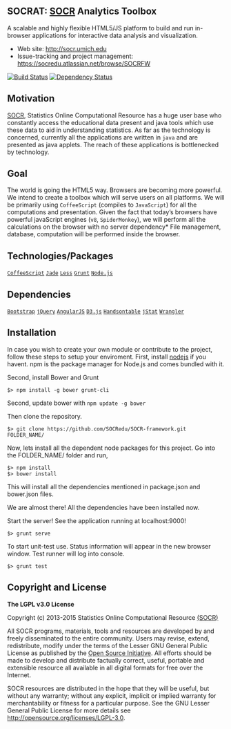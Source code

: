 ## SOCRAT: [SOCR](http://socr.umich.edu) Analytics Toolbox

A scalable and highly flexible HTML5/JS platform to build and run in-browser applications for interactive data analysis and visualization.

* Web site: http://socr.umich.edu
* Issue-tracking and project management: https://socredu.atlassian.net/browse/SOCRFW

[![Build Status](https://travis-ci.org/SOCRedu/SOCR-framework.svg?branch=master)](https://travis-ci.org/SOCRedu/SOCR-framework)
[![Dependency Status](https://gemnasium.com/SOCRedu/SOCR-framework.png?branch=master)](https://gemnasium.com/SOCRedu/SOCR-framework)

Motivation 
--------------
[SOCR](http://socr.umich.edu), Statistics Online Computational Resource has a huge user base who constantly access the educational data present and java tools which use these data to aid in understanding statistics.
As far as the technology is concerned, currently all the applications are written in `java` and are presented as java applets. The reach of these applications is bottlenecked by technology.

Goal
------
The world is going the HTML5 way. Browsers are becoming more powerful. 
We intend to create a toolbox which will serve users on all platforms. We will be primarily using `CoffeeScript` (compiles to `JavaScript`) for all the computations and presentation. Given the fact that today’s browsers have powerful javaScript engines (`v8`, `SpiderMonkey`), we will perform all the calculations on the browser with no server dependency* File management, database, computation will be performed inside the browser.

 Technologies/Packages
----------------
 [`CoffeeScript`](http://coffeescript.org/)
 [`Jade`](http://jade-lang.com/)
 [`Less`](http://lesscss.org/)
 [`Grunt`](http://gruntjs.com/) 
 [`Node.js`](http://nodejs.org/)

 Dependencies
--------------
 [`Bootstrap`](http://getbootstrap.com/)
 [`jQuery`](https://jquery.com/)
 [`AngularJS`](http://angularjs.org)
 [`D3.js`](http://d3js.org)
 [`Handsontable`](http://handsontable.com/)
 [`jStat`](https://jstat.github.io/)
 [`Wrangler`](http://vis.stanford.edu/wrangler/)

Installation
------------
In case you wish to create your own module or contribute to the project, follow these steps to setup your enviroment.
First, install [nodejs](http://nodejs.org/) if you havent. npm is the package manager for Node.js and comes bundled with it.

Second, install Bower and Grunt

    $> npm install -g bower grunt-cli

Second, update bower with `npm update -g bower`

Then clone the repository.

    $> git clone https://github.com/SOCRedu/SOCR-framework.git FOLDER_NAME/

Now, lets install all the dependent node packages for this project. Go into the FOLDER_NAME/ folder and run,

    $> npm install
    $> bower install

This will install all the dependencies mentioned in package.json and bower.json files.

We are almost there! All the dependencies have been installed now. 
    
Start the server! See the application running at localhost:9000!

    $> grunt serve
    
To start unit-test use. Status information will appear in the new browser window. Test runner will log into console.

    $> grunt test

Copyright and License 
----------------------

**The LGPL v3.0 License**

Copyright (c) 2013-2015 Statistics Online Computational Resource [(SOCR)](http://www.StatisticsResource.org)

All SOCR programs, materials, tools and resources are developed by and freely disseminated to the entire community.
Users may revise, extend, redistribute, modify under the terms of the Lesser GNU General Public License
as published by the [Open Source Initiative](http://opensource.org/licenses/). All efforts should be made to develop and distribute
factually correct, useful, portable and extensible resource all available in all digital formats for free over the Internet.

SOCR resources are distributed in the hope that they will be useful, but without
any warranty; without any explicit, implicit or implied warranty for merchantability or
fitness for a particular purpose. See the GNU Lesser General Public License for
more details see http://opensource.org/licenses/LGPL-3.0.
